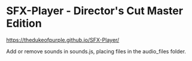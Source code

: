 # SFX-Player - Director's Cut Master Edition
https://thedukeofpurple.github.io/SFX-Player/

Add or remove sounds in sounds.js, placing files in the audio_files folder.
